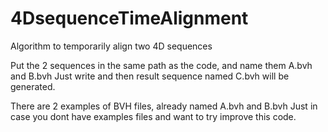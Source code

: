 # 4DsequenceTimeAlignment
Algorithm to temporarily align two 4D sequences

Put the 2 sequences in the same path as the code, and name them A.bvh and B.bvh
Just write <python3 run.py> and then result sequence named C.bvh will be generated. 

There are 2 examples of BVH files, already named A.bvh and B.bvh
Just in case you dont have examples files and want to try improve this code. 

